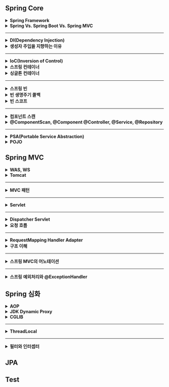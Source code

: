 ## Spring Core

<details>
    <summary><b>Spring Framework</b></summary>

## 정리
### 스프링 프레임워크란?
- 자바 엔터프라이즈 개발을 편하게 해주는 경량급 오픈소스 애플리케이션 프레임워크
### 특징
- 프레임워크 
  - 응용 프로그램이나 소프트웨어 솔루션 개발을 수월하기 위해 구조, 틀이 제공된 소프트웨어 환경
- 애플리케이션 프레임워크
  - 특정 계층이나 기술, 업무 분야에 국한되지 않고 애플리케이션 전 영역을 포괄하는 범용적인 프레임워크
  - 애플리케이션 개발을 편하게 해준다.
- 경량급
  - 실제 스프링의 코드가 작은 규모로 되어있다는 뜻이 아니라 개발 환경이나 서버 환경이 더 가볍다는 의미이다.
  - EJB 는 WAS 를 이용하여 개발환경을 갖추는데 비용이 컸지만, Spring 은 톰캣이나 제티 등 가벼운 서버 환경에서도 동작한다.
    - 개발 과정이 더 편리해지고 생산성과 품질면에서 유리하다.
- 자바 엔터프라이즈 개발이 편하다.
  - 로우 레벨을 신경쓰지 않고 비즈니스 로직만 구현하는데 집중할 수 있다.
- 오픈 소스
  - 유연한 개발을 통해 버그와 문제점이 빠르게 발견된다.
  - 하지만 개발이 계속 될 것이라는 보장이 없다.
- POJO 기반
  - POJO(Plain Old Java Object) 기반으로 특정한 기술과 환경에 종속되지 않는 코드를 만들고 쉬운 개발을 보장해준다.
  - AOP, DI, PSA
## 예상 질문

## 참조
- https://incheol-jung.gitbook.io/docs/study/tobys-spring/undefined/8
</details>

<details>
    <summary><b>Spring Vs. Spring Boot Vs. Spring MVC</b></summary>

## 정리
### Spring
- 애플리케이션 개발을 편하게 해준는 자바의 프레임워크로 IoC 와 DI 를 통해 느슨한 결합을 유지할 수 있게 합니다.
### Spring Boot
- 스프링 프레임워크의 모듈로 설정 과정을 최소화 하도록 돕습니다. 
- 특징
  - 자동 설정
  - 내장 서버 제공 (톰캣, 제티)
  - in-memory DB 제공(H2)
  - 의존성의 버전 관리 (starter)
  - boilerplate code 빈도 낮춤
### Spring MVC
- 웹 애플리케이션 개발을 위한 MVC 프레임워크로 HTTP 기반입니다.
- 특징
  - MVC 패턴
  - 웹 애플리케이션을 위한 설정이 되어있음
## 예상 질문

## 참조
- https://www.javatpoint.com/spring-vs-spring-boot-vs-spring-mvc
</details>

---

<details>
    <summary><b>DI(Dependency Injection)</b></summary>

## 정리
### DI 란?
- 외부에서 두 객체 간의 관계를 결정해주는 디자인 패턴
- 인터페이스를 사이에 둬서 클래스 레벨에서 의존관계가 고정되지 않도록 하고 런타임 시에 관계를 동적으로 주입하여 유연성을 높이고 결합도를 낮출 수 있다.
### 생성자 주입
- 생성자를 통해 의존관계를 주입하는 방식
- 생성자의 호출 시점에 1회 호출되는 것이 보장된다.
### Setter 주입
- Setter 를 통해 의존 관계를 주입하는 방법
- 주입받는 객체가 변경될 가능성이 있는 경우에 사용
### 필드 주입
- 필드에 바로 의존 관계를 주입하는 방법
- 외부에서 접근이 불가능해서 테스트 코드 작성에 어려움이 존재한다.
- DI 프레임워크가 강제된다.
## 예상 질문

## 참조
- https://mangkyu.tistory.com/150
</details>

<details>
    <summary><b>생성자 주입을 지향하는 이유</b></summary>

## 정리
- 객체의 불변성 확보
- 테스트 코드 작성 용이
- final 키워드 작성
- 스프링에 비침투적인 코드 작성
- 순환 참조 에러 방지
## 예상 질문

## 참조
- https://mangkyu.tistory.com/125
</details>

---

<details>
    <summary><b>IoC(Inversion of Control)</b></summary>

## 정리
### IoC 란?
- 객체의 생성과 의존 관계 설정 등의 제어권을 넘기는 것을 의미한다. 애플리케이션 코드가 아니라 IoC 컨테이너에 의해 제어된다.
## 예상 질문

## 참조

</details>

<details>
    <summary><b>스프링 컨테이너</b></summary>

## 정리
### 스프링 컨테이너 (IoC 컨테이너)란?
![spring_container](images/spring_container.png)
- 스프링에서 IoC 를 담당하는 컨테이너로, 객체의 생명주기를 관리한다.
- 빈 팩토리: 오브젝트의 생성과 오브젝트 사이의 런타임 관계를 설정하는 DI 관점으로 볼 때의 컨테이너
- 애플리케이션 컨텍스트: DI 를 위한 여러 컨테이너 기능을 추가한 것
  - 빈 사이에 이벤트를 발생시키고 이를 전달받는 기능
  - 국제화가 지원되는 텍스트 메시지를 관리하는 기능
  - 리스너로 등록된 빈에게 이벤트 발생을 알려주는 기능
- 빈을 등록, 생성, 등록, 반환하는 역할을 수행한다.
## 예상 질문

## 참조
- https://dev-coco.tistory.com/80
</details>

<details>
    <summary><b>싱글톤 컨테이너</b></summary>

## 정리
### 싱글톤이란?
- 하나의 클래스에 하나의 인스턴스만 존재하는 것
- 적합한 객체
  - 상태가 없는 공유 객체
  - 읽기 전용 객체
- 장점
  - 불푤요한 메모리 누수를 방지
  - 클래스 간에 데이터 공유가 쉽다.
- 단점
  - 테스트 하기가 힘들다.
  - 서버 환경에서 싱글톤을 보장할 수 없다. (JVM 이 분산되어 설치된 경우)
  - 의존 관계 상으로 클라이언트가 구체 클래스에 의존하게 된다.(DIP 위반)
### 자바 싱글톤과 스프링 싱글톤
- 스프링에서는 객체들을 싱글톤으로 관리한다. 이 객체들을 빈이라고 한다.
- 객체의 생명주기를 위임함으로써 자바 싱글톤의 단점을 극복할 수 있다.
### 싱글톤 컨테이너
- 스프링에서 싱글톤 형태의 오브젝트를 만들고 관리하는 기능을 수행한다.
- 싱글톤 레지스트리라고도 한다.
## 예상 질문

## 참조
- https://tecoble.techcourse.co.kr/post/2020-11-07-singleton/
- https://mangkyu.tistory.com/153
- https://catsbi.oopy.io/6c4846a1-130d-4aba-94ea-e630cc15056d
</details>

---

<details>
    <summary><b>스프링 빈</b></summary>

## 정리
### 스프링 빈이란?
- 컨테이너 안에 들어있는 객체
- 스프링 컨테이너에 의해 관리되는 자바 객체(POJO)
### 등록
- Component Scan
  - `@Component` 를 명시하여 빈을 추가한다. (이외에도 `@Controller`, `@Service`... 등등)
  - 개발자가 직접 컨트롤이 가능한 클래스들의 경우
  - 클래스 또는 인터페이스에 붙임
- `@Bean`
  - `@Configuration` 이 달린 클래스에서 빈으로 등록하면 된다.
  - 개발자가 컨토롤이 불가능한 외부 라이브러리들을 Bean 으로 등록할 경우
  - 메서드 또는 어노테이션에 붙임
- xml 등록
### Bean Lite Mode
- 다음과 같이 빈을 등록할 수 있다.
```java
@Configuration
public class AppConfig {

    @Bean
    public MemberService memberService() {
        return new MemberServiceImpl(memberRepository());
    }

    @Bean
    public OrderService orderService() {
        return new OrderServiceImpl(memberRepository(), discountPolicy());
    }

    @Bean
    public MemberRepository memberRepository() {
        return new MemoryMemberRepository();
    }
}
```
- 위와 같이 등록한 경우 memberService 와 orderService 에서 각각 다른 MemoryMemberRepository 인스턴스를 사용한다고 생각할 수 있다.
- 스프링에서는 CGLIB 를 통해 바이트코드를 조작하여 인스턴스가 있으면 해당 인스턴스를 사용하고 없으면 인스턴스를 생성하는 방식으로 동작한다.
- 이때 `@Configuration` 대신 `@Component` 를 사용하면 Bean Lite Mode 로 동작하는데
  - Bean Lite Mode 는 CGLIB 를 이용하여 바이트 코드 조작을 하지 않는 방식을 의미한다.
  - 싱글톤을 보장하지 않는다.
## 예상 질문
- 스프링 빈(싱글톤 스코프)는 Thread-safe 한가?
  - 싱글톤 레지스트리를 통해 private 생성자, static 변수 등의 코드 없이 비즈니스 로직에 집중하고 테스트 코드에 용이한 싱글톤 객체를 제공하는 것뿐지지, 동기화 문제는 개발자가 처리해야 한다.
## 참조
- https://steady-coding.tistory.com/594
</details>

<details>
    <summary><b>빈 생명주기 콜백</b></summary>

## 정리
### Singleton 생명주기
1. 스프링 컨테이너 생성
2. 스프링 빈 생성
3. 의존 관계 주입
4. 초기화 콜백
5. 사용
6. 소멸전 콜백
7. 스프링 종료
### Prototype 생명주기
1. 스프링 컨테이너 생성
2. 스프링 빈 생성
3. 의존 관계 주입
4. 초기화 콜백
5. 사용
6. GC 에 의해 수거
## 예상 질문

## 참조

</details>

<details>
    <summary><b>빈 스코프</b></summary>

## 정리
### Singleton 빈
- 스프링 컨테이너에서 한번만 생성되며, 컨테이너가 사라질 때 제거된다.
- 스코프가 명시되지 않으면 싱글톤 빈이다.
- `@Scope("singletone")`
- 적합한 객체
  - 사용할 때마다 상태가 달라져야 하는 객체
  - 쓰기가 가능한 상태가 있는 객체
### Prototype 빈
- DI 가 발생할 때마다 새로운 객체가 생성되어 주입된다.
- 빈 소멸에 스프링 컨테이너가 관여하지 않고 GC 에 의해 빈이 제거된다.
- `@Scope("prototype")`
- 적합한 객체
  - 상태가 없는 공유 객체
  - 읽기 전용으로만 상태를 가진 객체
  - 쓰기가 가능한 상태를 지니면서 사용 빈도가 높은 객체(동기화 필요)
### 웹 스코프
- Spring MVC 를 사용할 경우 제공
- 웹 환경에서만 동작하는 스코프
  - 특정 주기가 끝날 때까지 관리한다.
#### 종류
- Request
  - HTTP 요청 하나가 들어오고 나갈 때까지 유지되는 스코프
  - 각각의 HTTP 요청마다 별도의 빈 인스턴스가 생성되고 관리된다.
- Session
  - HTTP Session 과 동일한 생명 주기를 가지는 스코프
- Application
  - 서블릿 컨텍스트와 동일한 생명 주기를 가지는 스코프
- WebSocket
  - 웹 소켓과 동일한 생명 주기를 가지는 스코프
## 예상 질문

## 참조

</details>

---

<details>
    <summary><b>컴포넌트 스캔</b></summary>

## 정리
### 컴포넌트 스캔이란?
- 빈으로 등록할 클래스들을 스프링 빈으로 등록해주는 과정
- `@Component` 를 가진 클래스가 대상
### 특징
- 빈 이름
  - 가장 앞 문자를 소문자로 바꾼 것이 빈 이름이 된다.
  - MemberService -> memberService
  - 수동 지정: `@Component("name")`
- 컴포넌트 스캔 범위: `@ComponentScan` 이 있는 파일의 패키지 아래를 찾는다.
  - basePackages, basePackageClasses 로 지정 가능
- 주의할 점
  - 하나의 인터페이스에 여러 구현체가 있을 때, 하나의 구현체에만 @Component 를 붙여야 충돌을 피할 수 있다.
    - 만약 여러 곳에 @Component 를 붙인다면, @Qualifier, @Primary 등을 이용해 충돌을 해결할 수 있다.
## 예상 질문

## 참조
- https://velog.io/@neity16/Spring-%ED%95%B5%EC%8B%AC-%EC%9B%90%EB%A6%AC-%EA%B8%B0%EB%B3%B8%ED%8E%B8-6-%EC%BB%B4%ED%8F%AC%EB%84%8C%ED%8A%B8-%EC%8A%A4%EC%BA%94Component-Scan-DI
</details>

<details>
    <summary><b>@ComponentScan, @Component @Controller, @Service, @Repository</b></summary>

## 정리
### @ComponentScan
- 해당 어노테이션이 있는 패키지를 기준으로 스캔 작업이 일어난다.
- stereotype 어노테이션들이 붙은 클래스들을 찾아 컨테이너에 등록한다.
- stereotype 을 여러 개로 나눈 이유는 가독성과 다른 처리를 위함이다.(`@Repository` 의 `DataAccessExection` 처리)
### @Component
- 스프링 빈으로 등록하기 위해 표시하는 기본 어노테이션
### @Configuration
- 빈 등록 클래스인 것을 나타내는 어노테이션
### @Controller
- Web MVC 에서 자주 사용하는 어노테이션으로 Controller 를 명시하기 위해 사용한다.
- vs `@RestController`
  - `@RestController` 는 Restful 서비스를 제공하기 위해 `@Controller` 를 확장한 개념이다.
  - `@Controller` 에 `@ResponseBody` 를 추가한 것이다.
  - View 를 통해 출력되지 않고 데이터 타입에 따라 MessageConverter 를 통해 변환이 된다.
### @Service
- 서비스 레이어라는 것을 표시하기 위한 어노테이션
### @Repository
- Repository 레이어라는 것을 표시하는 레이어
- DAO 메서드에서 발생하는 Unchecked Exception 를 `DataAccessException` 로 변환하는 역할 수행
## 예상 질문

## 참조

</details>

---

<details>
    <summary><b>PSA(Portable Service Abstraction)</b></summary>

## 정리
### PSA 란?
- 추상화 계층을 통해 기반 로직을 숨겨 개발자에게 편의성을 제공해주는 것
- 내부 구현과 관계 없이 외부에서 접근할 수 있는 구조이다.
  - POJO 원칙을 따른 Spring 의 기능으로, Spring 에서 사용하는 라이브러리들은 PSA 를 지켜야 한다.
### Spring Web MVC
- HttpServlet 을 상속받아 서블릿을 작성하는 부분을 추상화하였다.
#### 편의성 제공
- `@Controller` 어노테이션을 통해 요청을 매핑하는 컨트롤러로 역할을 부여할 수 있다.
- `@GetMapping` 과 `@PostMapping` 을 통해 요청을 매핑할 수 있다.
- 어노테이션을 통해 doPost(), doGet() 메서드를 구현하는 작업을 하지 않아도 된다.
> 서블릿 사용
```java
   public class FooServlet extends HttpServlet {
    
       // GET
       @Override
       protected void doGet(HttpServletRequest req, HttpServletResponse resp) throws ServletException, IOException {
           super.doGet(req, resp);
       }
   	
       // POST
       @Override
       protected void doPost(HttpServletRequest req, HttpServletResponse resp) throws ServletException, IOException {
           super.doPost(req, resp);
       }
   }
 ```
> 어노테이션 사용
```java
 @Controller
 class FooController {
 
   @GetMapping("/foo/new")
   public String createFoo(Map<String, Object> model) {
       // do something
   }
   
   @PostMapping("/bar/new")
   public String createBar(@Valid Bar bar, BindingResult result) {
       // do something
   }
 
 }
 ```
#### Portable
- 서블릿 기반에서 reactive 기반으로의 변경이 용이하다.
- 서블릿을 사용하는 코드에서 일부 코드만 바꿔주면 webflux 코드로 사용할 수 있다.
- 또한, WAS 또한 Tomcat 이 아닌 netty 로 변경하는 등 기존 코드를 변경하지 않고 기술 스택을 변경할 수 있다.
### Spring Transaction
#### 편의성 제공
- 다음과 같이 복잡한 트랜잭션 설정 코드를 작성하지 않고 `@Transactional` 을 통해 편리하게 트랜잭션 처리를 할 수 있다.
> [Oracle 페이지 예제](https://docs.oracle.com/javase/tutorial/jdbc/basics/transactions.html)
```java
public class Foo { 
  public void updateCoffeeSales(HashMap<String, Integer> salesForWeek) throws SQLException {
    String updateString =
            "update COFFEES set SALES = ? where COF_NAME = ?";
    String updateStatement =
            "update COFFEES set TOTAL = TOTAL + ? where COF_NAME = ?";

    try (PreparedStatement updateSales = con.prepareStatement(updateString);
         PreparedStatement updateTotal = con.prepareStatement(updateStatement))

    {
      con.setAutoCommit(false);
      for (Map.Entry<String, Integer> e : salesForWeek.entrySet()) {
        updateSales.setInt(1, e.getValue().intValue());
        updateSales.setString(2, e.getKey());
        updateSales.executeUpdate();

        updateTotal.setInt(1, e.getValue().intValue());
        updateTotal.setString(2, e.getKey());
        updateTotal.executeUpdate();
        con.commit();
      }
    } catch (SQLException e) {
      JDBCTutorialUtilities.printSQLException(e);
      if (con != null) {
        try {
          System.err.print("Transaction is being rolled back");
          con.rollback();
        } catch (SQLException excep) {
          JDBCTutorialUtilities.printSQLException(excep);
        }
      }
    }
  }
}
```
#### Portable
- JDBC 를 사용하는 `DatasourceTransactionManager`, JPA 를 사용하는 `JpaTransactionManager`, Hibernate 를 사용하는 `HibernateTransactionManager` 등 구현체를 유연하게 바꿀 수 있다.
#### Spring Cache
- `@Cacheable` 를 통해 추상화할 수 있다. 
- JCacheManager, ConcurrentMapCacheManager, EhCacheCacheManager 등 구현체를 바꿔도 정상적으로 동작한다.
## 예상 질문

## 참조
- https://dev-coco.tistory.com/83
- https://www.youtube.com/watch?v=P3vzrqADl8I
</details>

<details>
    <summary><b>POJO</b></summary>

## 정리
### POJO 란?
- Plain Old Java Object 의 약자로 특정 기술(프레임워크, 라이브러리 등) 에 종속적이지 않은 객체를 의미한다.
### 왜 필요한가?
- Spring 이전에 많이 쓰이던 EJB 는 클래스 코드가 EJB 에 지나치게 종속적이라는 문제가 존재했다.
- 이를 해결하기 위해 즉, 특정 기술에 지나치게 의존적이게 되는 현상을 방지하기 위해 POJO 라는 개념이 나오게 되었다.
### 조건
- 특정 규약에 종속되지 않아야 한다.
  - Java 에서 제공하는 API 외에는 종속되는게 없어야 함
- 특정 환경에 종속되지 않아야 한다.
  - 특정 기업의 프레임워크나 서버에서만 동작 가능한 코드로 작성하면 안된다.
- 객체지향적 원리에 충실해야 한다.
  - 단일 책임 원칙을 지켜야 한다.
### 장점
- 장점
  - 테스트하기 편하다.
  - 로우 레벨과 분리되기 때문에 비즈니스 로직에만 집중할 수 있게 된다.
### 특징
- POJO 클래스는 public 이어야 한다.
- 필드의 접근제어자에 대해 제한이 없다.
### vs Java Bean 
- 자바 빈은 제약 사항이 좀 더 많은 POJO 이다.
- 제약 사항
  - Serializable 을 구현해야 한다.
  - 필드의 접근 지정자는 private 이어야 한다.
  - 기본 생성자를 만들어야 한다.
  - getter, setter 이름을 getX, setX 형태로 해야 한다.(boolean 의 경우 isX 가능)
- Java Bean trade-off
  - 가변성
    - setter 로 인해 동시성이나 일관성 이슈가 있다.
  - Boilerplate
    - getter 와 setter 를 통해 코드가 난잡해짐
## 예상 질문

## 참조
- https://mangkyu.tistory.com/281
- https://www.nowwatersblog.com/springboot/springstudy/POJO
- https://www.baeldung.com/java-pojo-class
</details>

## Spring MVC

<details>
    <summary><b>WAS, WS</b></summary>

## 정리
### WAS 란?
- 특정 로직을 처리하는 동적인 컨텐츠를 제공하는 서버 (정적인 컨텐츠도 제공할 수 있다.)
- 예시로는 Tomcat, JBoss, Jeus 등이 존재한다.
### Web Server 란?
- 정적인 컨텐츠를 제공하는 서비스
- 예시로는 Apache, Nginx 등이 존재한다.
### WAS 로 정적인 컨텐츠를 제공하지 않는 이유?
- WAS 는 로직을 처리하는데 집중해야 한다.
- 기능을 분리하여 서버 부하를 방지해야 한다.
- 동적인 컨텐츠가 지연되면 정적 컨텐츠의 제공에도 영향을 받을 수 있다.
- 
## 예상 질문

## 참조
- https://yozm.wishket.com/magazine/detail/1780/
</details>

<details>
    <summary><b>Tomcat</b></summary>

## 정리
### Tomcat 이란?
- WAS 로서 Java EE 기반으로 만들어져 JSP 와 Servlet 을 구동하기 위한 서블릿 컨테이너 역할을 수행한다.
### Apache 
- Web Server 로 정적인 웹페이지를 응답한다.
### Apache Tomcat
- 아파치의 일부 기능을 가져온 톰캣이다.
- 정적인 웹 페이지는 아파치만 사용하고, 동적인 웹페이즈는 톰캣도 같이 이용한다.
## 예상 질문

## 참조

</details>

---

<details>
    <summary><b>MVC 패턴</b></summary>

## 정리
### MVC 패턴이란?
- Model, View, Controller 로 애플리케이션을 구성하는 디자인 패턴이다.
![mvc_pattern](images/mvc_pattern.png)
### Model
- 뷰에 출력할 데이터를 담는다.
- 뷰가 필요한 데이터를 모델에 담기 때문에 뷰는 비즈니스 로직이나 데이터 접근을 몰라도 된다.
### View
- 레이아웃과 화면 처리
### Controller
- HTTP 요청을 받아 파라미터를 검증하고 비즈니스 로직을 수행한다.
- 뷰에 전달할 결과 데이터를 조회하여 모델에 담는다.
- Controller 에 비즈니스 로직을 담는 경우 코드가 너무 비대해져 Service 계층을 넣기도 한다.
### 장단점
- 장점
  - 기능 별로 코드를 분리하여, 가독성을 높이고 재사용성을 증가시킨다.
  - 구조가 단순하다.
- 단점 
  - 뷰와 모델의 완벽한 분리가 어렵고, 애플리케이션이 커질수록 코드가 복잡해지고 유지보수가 어렵다.
### JSP 웹 아키텍쳐
#### Model 1
- 뷰와 로직을 모두 JSP 페이지에서 처리
- 장점
  - 구조가 단순하여 개발 속도가 빠르다.
  - 진입 장벽이 낮다.
- 단점
  - 뷰와 로직이 섞이기 때문에 코드가 복잡해진다.
  - 백엔드와 프론트엔드의 분업이 어렵다.
  - 코드의 재사용성이 낮고 유지보수가 힘들다.
#### Model 2
- JSP 에서 출력만 처리
- 장점
  - 출력을 위한 뷰 코드가 로직 부분과 분리되어 코드가 깔끔해진다.
  - 뷰와 로직의 역할 분담이 수월해진다.
  - 기능에 따라 분리되므로 재사용성이나 유지보수가 좋아진다.
- 단점
  - 구조가 복잡해 개발 속도가 느리고 진입 장벽이 존재한다.
  - 구조 설계를 위한 많은 시간이 필요하다.
## 예상 질문

## 참조
- https://hsp1116.tistory.com/9
</details>

---

<details>
    <summary><b>Servlet</b></summary>

## 정리
### Servlet 이란?
- 클라이언트의 요청을 처리하고, 그 결과를 반환하는 Servlet 클래스의 구현 규칙을 지킨 자바 웹 프로그래밍 기술
### 특징
- 클라이언트의 요청에 대해 동적으로 작동하는 웹 애플리케이션 컴포넌트
- html 을 사용하여 요청에 응답한다.
- Java Thread 이용
- MVC 에서는 Controller 로 이용된다.
- HTTP 프로토콜 서비스를 지원하는 HttpServlet 클래스를 상속받는다.
- UDP 보다 처리 속도가 느리다.
- HTML 변경 시 Servlet 을 재컴파일해야한다.
- 한계점
  - 자바 코드로 HTML 을 작성하기 때문에 코드 작성이 어렵다.
  - 이를 보완하고자 템플릿 엔진이 나왔다.
  - 예) JSP, Thymeleaf, Freemarker
### 동작 방식
![Servlet](images/Servlet.png)
1. 클라이언트가 URL 을 입력하면 HTTP 요청이 서블릿 컨테이너로 전달된다.
2. 요청을 전달받은 서블릿 컨테이너는 HttpServletRequest, HttpServletResponse 객체를 생성한다.
3. web.xml 을 기반으로 사용자가 요청한 URL 에 해당하는 서블릿을 찾는다.
4. 해당 서블릿에서 service() 메서드를 호출하고 HTTP 메서드에 따라 doGet(), doPost() 메서드를 호출한다.
5. 응답이 끝나면 HttpServletRequest, HttpServletResponse 객체를 소멸시킨다.
#### Servlet 생명주기
![Servlet_Life_Cycle](images/Servlet_Life_Cycle.png)
### Servlet Container
- 서블릿을 관리해주는 컨테이너
- 클라이언트의 요청을 전달받아 응답을 할수있게 웹서버와 소켓 통신을 한다.
- 예시: 톰캣
  - 웹 서버와 통신하여 JSP 와 Servlet 이 작동하는 환경을 제공
#### 역할
- 웹서버와 통신 지원
  - 소켓을 생성하고 연결하는 것 등을 추상화시켜 비즈니스 로직에만 집중하게 해준다.
- 서블릿의 생명주기 관리
- 멀티쓰레드 지원 및 관리
  - 요청 하나 당 자바 쓰레드 하나를 생성하여 요청을 처리한다.
- 선언적인 보안 관리
  - 보안 관련 내용을 서블릿이나 자바 코드에 작성하지 않아도 된다.
  - 수정 사항이 생겨도 재컴파일을 하지 않아도 된다.
### JSP
- Java Server Page
- 자바 코드가 들어가있는 HTML 코드
- 웹 프로그래머가 소스 코드를 수정할 경우 디자인 부분을 건들지 않아도 되서 효율적
- HTML 작성을 깔끔하게 작성할 수 있고 동적으로 자바 코드를 넣을 수 있다.
- 서블릿은 데이터의 입력, 수정 등에 대한 제어를 JSP 에게 넘긴다.
#### 동작 방식
![Servlet_Operation](images/Servlet_Operation.png)
- 클라이언트가 JSP 파일을 요청하면 동적으로 데이터를 jsp 파일에 넣어 컨테이너에 전달한다.
- 컨테이너는 해당 JSP 파일을 java 파일로 변환한다.
- WAS 에 의해 JSP 파일은 서블릿 클래스 파일로 컴파일된다.
## 예상 질문

## 참조
- https://mangkyu.tistory.com/14
</details>

---

<details>
    <summary><b>Dispatcher Servlet</b></summary>

## 정리
### Front Controller 패턴
- 서블릿 하나로 클라이언트의 요청을 받는 패턴이다.
- 중복 코드가 없어지고 공통 처리를 할 수 있다.
- Spring MVC 에서는 Dispatcher Servlet 이 해당 역할을 수행한다.
### Dispatcher Servlet
- 표현 계층에서 HTTP 요청을 모두 받는 프론트 컨트롤러이다.
- 공통 작업은 DispatcherServlet 에서 처리하고 세부 작업은 해당 컨트롤러에 위임한다.
- 
## 예상 질문

## 참조

</details>

<details>
    <summary><b>요청 흐름</b></summary>

## 정리
![DispatcherServlet](images/DispatcherServlet.png)
1. HTTP 요청이 들어온다.
2. 핸들러 매핑이 해당 요청을 처리할 컨트롤러를 조회한다.
3. 핸들러를 처리할 핸들러 어댑터를 조회한다.
4. 핸들러 어댑터를 통해 핸들러의 메서드를 실행한다.
5. ModelView 를 반환한다.
6. 뷰 이름을 viewResolver 에게 전달하고 해당하는 View 객체를 반환한다.
7. 뷰에게 모델을 전달한다.
8. HTTP 응답을 내보낸다.
## 예상 질문
- 하나의 컨트롤러로 여러 요청을 받을 수 있을까?
  - 해당 컨트롤러는 싱글턴으로 등록되어 여러 스레드의 요청이 들어와도 하나의 컨트롤러 객체를 공유하며 처리된다. 다만 상태를 가질 경우 Thread-safe 하지 않을 수 있다.
## 참조
- https://tecoble.techcourse.co.kr/post/2021-06-25-dispatcherservlet-part-1/
</details>

---

<details>
    <summary><b>RequestMapping Handler Adapter</b></summary>
</details>

<details>
    <summary><b>구조 이해</b></summary>
</details>

---

<details>
    <summary><b>스프링 MVC의 어노테이션</b></summary>
</details>

---

<details>
    <summary><b>스프링 예외처리와 @ExceptionHandler</b></summary>
</details>
      
## Spring 심화

<details>
    <summary><b>AOP</b></summary>
</details>

<details>
    <summary><b>JDK Dynamic Proxy</b></summary>
</details>

<details>
    <summary><b>CGLIB</b></summary>
</details>

---

<details>
    <summary><b>ThreadLocal</b></summary>
</details>

---

<details>
    <summary><b>필터와 인터셉터</b></summary>
</details>
      
## JPA

## Test
